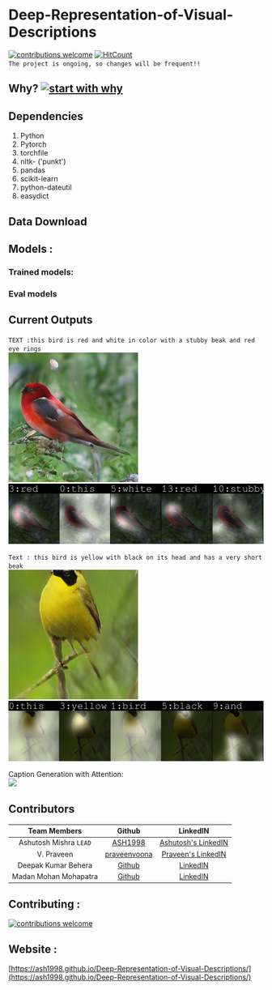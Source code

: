 # Deep-Representation-of-Visual-Descriptions
[![contributions welcome](https://img.shields.io/badge/contributions-welcome-brightgreen.svg?style=flat)](https://github.com/ASH1998/Deep-Representation-of-Visual-Descriptions/issues)  [![HitCount](http://hits.dwyl.io/ASH1998/Deep-Representation-of-Visual-Descriptions.svg)](http://hits.dwyl.io/ASH1998/Deep-Representation-of-Visual-Descriptions)   
`The project is ongoing, so changes will be frequent!!`


## Why? [![start with why](https://img.shields.io/badge/start%20with-why%3F-brightgreen.svg?style=flat)](https://ash1998.github.io/Deep-Representation-of-Visual-Descriptions/)

## Dependencies
1. Python
2. Pytorch
3. torchfile
4. nltk- ('punkt')
5. pandas
6. scikit-learn
7. python-dateutil
8. easydict

## Data Download

## Models :
### Trained models:
### Eval models


## Current Outputs

`TEXT :this bird is red and white in color with a stubby beak and red eye rings`  
![](models/bird_AttnGAN2/next/0_s_3_g2.png)
![](models/bird_AttnGAN2/next/0_s_3_a1.png)

`Text : this bird is yellow with black on its head and has a very short beak`  
![](models/bird_AttnGAN2/next/0_s_0_g2.png)
![](models/bird_AttnGAN2/next/0_s_0_a1.png)


Caption Generation with Attention:    
![](output/coco_DAMSM_2018_10_10_04_42_55/Image/attention_maps0.png)


## Contributors

 Team Members    |            Github             |            LinkedIN
:-------------------------:|:-------------------------:|:-------------------------:     
Ashutosh Mishra `LEAD`|[ASH1998](https://github.com/ASH1998/)  |  [Ashutosh's LinkedIN](https://www.linkedin.com/in/ashutosh-mishra-a1ba01142/)      
V. Praveen|[praveenvoona](https://github.com/praveenvoonna) | [Praveen's LinkedIN](https://www.linkedin.com/in/praveenv-17)   
Deepak Kumar Behera|[Github]()|[LinkedIN]()
Madan Mohan Mohapatra|[Github]()|[LinkedIN]()

## Contributing :
[![contributions welcome](https://img.shields.io/badge/contributions-welcome-brightgreen.svg?style=flat)](https://github.com/ASH1998/Deep-Representation-of-Visual-Descriptions/issues)

## Website :
[https://ash1998.github.io/Deep-Representation-of-Visual-Descriptions/](https://ash1998.github.io/Deep-Representation-of-Visual-Descriptions/)
